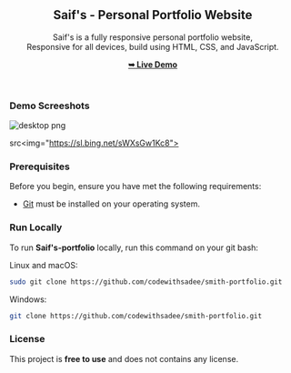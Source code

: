 <div align="center">




  <br />
  <br />
  <h2 align="center">Saif's - Personal Portfolio Website</h2>

  Saif's is a fully responsive personal portfolio website, <br />Responsive for all devices, build using HTML, CSS, and JavaScript.

  <a href=https://saif-anas-portfolio.netlify.app/><strong>➥ Live Demo</strong></a>

  </div>

  <br />

  ### Demo Screeshots

![desktop png](https://github.com/user-attachments/assets/cf9709c5-d7eb-46f1-8470-b38da8501480)

src<img="https://sl.bing.net/sWXsGw1Kc8">
### Prerequisites

Before you begin, ensure you have met the following requirements:

* [Git](https://git-scm.com/downloads "Download Git") must be installed on your operating system.
  
### Run Locally

To run **Saif's-portfolio** locally, run this command on your git bash:

Linux and macOS:

```bash
sudo git clone https://github.com/codewithsadee/smith-portfolio.git
```

Windows:

```bash
git clone https://github.com/codewithsadee/smith-portfolio.git
```

### License

This project is **free to use** and does not contains any license.

